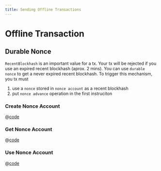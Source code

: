 ```yaml
---
title: Sending Offline Transactions
---
```


# Offline Transaction

## Durable Nonce

`RecentBlockhash` is an important value for a tx. Your tx will be rejected if you use an expired recent blockhash (aprox. 2 mins). You can use `durable nonce` to get a never expired recent blockhash. To trigger this mechanism, you tx must

1. use a `nonce` stored in `nonce account` as a recent blockhash
2. put `nonce advance` operation in the first instruciton

### Create Nonce Account

<CodeGroup>
  <CodeGroupItem title="TS" active>

@[code](@/code/offline-transactions/durable-nonce/create-nonce-account/main.en.ts)

  </CodeGroupItem>
</CodeGroup>

### Get Nonce Account

<CodeGroup>
  <CodeGroupItem title="TS" active>

@[code](@/code/offline-transactions/durable-nonce/get-nonce-account/main.en.ts)

  </CodeGroupItem>
</CodeGroup>

### Use Nonce Account

<CodeGroup>
  <CodeGroupItem title="TS" active>

@[code](@/code/offline-transactions/durable-nonce/use-nonce-account/main.en.ts)

  </CodeGroupItem>
</CodeGroup>
